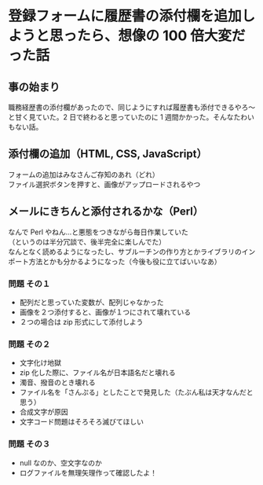 # 登録フォームに履歴書の添付欄を追加しようと思ったら、想像の 100 倍大変だった話

## 事の始まり

職務経歴書の添付欄があったので、同じようにすれば履歴書も添付できるやろ〜と甘く見ていた。2 日で終わると思っていたのに 1 週間かかった。そんなたわいもない話。

## 添付欄の追加（HTML, CSS, JavaScript）

フォームの追加はみなさんご存知のあれ（どれ）  
ファイル選択ボタンを押すと、画像がアップロードされるやつ

## メールにきちんと添付されるかな（Perl）

なんで Perl やねん…と悪態をつきながら毎日作業していた  
（というのは半分冗談で、後半完全に楽しんでた）  
なんとなく読めるようになったし、サブルーチンの作り方とかライブラリのインポート方法とかも分かるようになった（今後も役に立てばいいなあ）

### 問題 その１

- 配列だと思っていた変数が、配列じゃなかった
- 画像を２つ添付すると、画像が１つにされて壊れている
- ２つの場合は zip 形式にして添付しよう

### 問題 その２

- 文字化け地獄
- zip 化した際に、ファイル名が日本語名だと壊れる
- 濁音、撥音のとき壊れる
- ファイル名を「さんぷる」としたことで発見した（たぶん私は天才なんだと思う）
- 合成文字が原因
- 文字コード問題はそろそろ滅びてほしい

### 問題 その３

- null なのか、空文字なのか
- ログファイルを無理矢理作って確認したよ！
